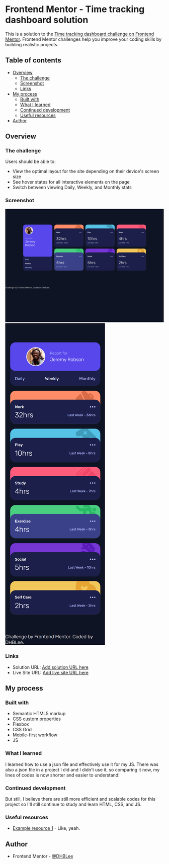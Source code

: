 # Frontend Mentor - Time tracking dashboard solution

This is a solution to the [Time tracking dashboard challenge on Frontend Mentor](https://www.frontendmentor.io/challenges/time-tracking-dashboard-UIQ7167Jw). Frontend Mentor challenges help you improve your coding skills by building realistic projects. 

## Table of contents

- [Overview](#overview)
  - [The challenge](#the-challenge)
  - [Screenshot](#screenshot)
  - [Links](#links)
- [My process](#my-process)
  - [Built with](#built-with)
  - [What I learned](#what-i-learned)
  - [Continued development](#continued-development)
  - [Useful resources](#useful-resources)
- [Author](#author)


## Overview

### The challenge

Users should be able to:

- View the optimal layout for the site depending on their device's screen size
- See hover states for all interactive elements on the page
- Switch between viewing Daily, Weekly, and Monthly stats

### Screenshot

![](./images/1440px_solution.png)
![](./images/375px_solution.png)


### Links

- Solution URL: [Add solution URL here](https://github.com/DHBLee/DHBLee2/tree/DHBLee/Fronend-Mentor/Time)
- Live Site URL: [Add live site URL here](https://dhb-lee2-zuph.vercel.app/)

## My process

### Built with

- Semantic HTML5 markup
- CSS custom properties
- Flexbox
- CSS Grid
- Mobile-first workflow
- JS

### What I learned

I learned how to use a json file and effectively use it for my JS. There was also a json file in a project I did and I didn't use it, so comparing it now, my lines of codes is now shorter and easier to understand!


### Continued development

But still, I believe there are still more efficient and scalable codes for this project so I'll still continue to study and learn HTML, CSS, and JS.



### Useful resources

- [Example resource 1](https://www.chatgpt.com) - Like, yeah.



## Author

- Frontend Mentor - [@DHBLee](https://www.frontendmentor.io/profile/DHBLee)




